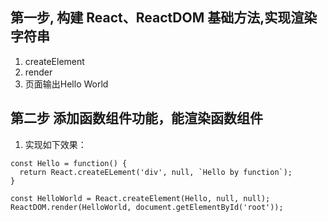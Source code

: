
## 第一步, 构建 React、ReactDOM 基础方法,实现渲染字符串

1. createElement
2. render
3. 页面输出Hello World

## 第二步 添加函数组件功能，能渲染函数组件

1. 实现如下效果：
```
const Hello = function() {
  return React.createELement('div', null, `Hello by function`);
}

const HelloWorld = React.createElement(Hello, null, null);
ReactDOM.render(HelloWorld, document.getElementById('root'));
```

